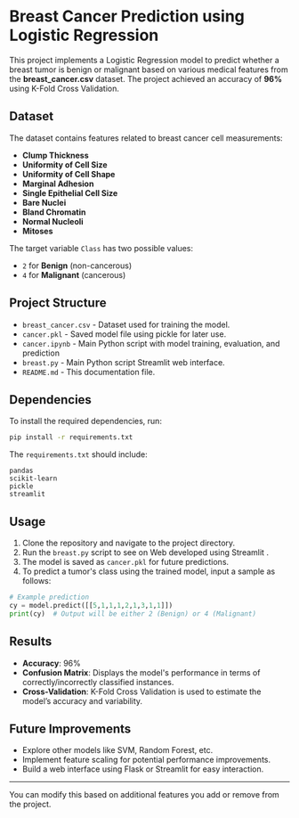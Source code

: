 # Breast Cancer Prediction using Logistic Regression

This project implements a Logistic Regression model to predict whether a breast tumor is benign or malignant based on various medical features from the **breast_cancer.csv** dataset. The project achieved an accuracy of **96%** using K-Fold Cross Validation.

## Dataset

The dataset contains features related to breast cancer cell measurements:
- **Clump Thickness**
- **Uniformity of Cell Size**
- **Uniformity of Cell Shape**
- **Marginal Adhesion**
- **Single Epithelial Cell Size**
- **Bare Nuclei**
- **Bland Chromatin**
- **Normal Nucleoli**
- **Mitoses**

The target variable `Class` has two possible values:
- `2` for **Benign** (non-cancerous)
- `4` for **Malignant** (cancerous)

## Project Structure

- `breast_cancer.csv` - Dataset used for training the model.
- `cancer.pkl` - Saved model file using pickle for later use.
- `cancer.ipynb` - Main Python script with model training, evaluation, and prediction
- `breast.py` - Main Python script Streamlit web interface.
- `README.md` - This documentation file.

## Dependencies

To install the required dependencies, run:

```bash
pip install -r requirements.txt
```

The `requirements.txt` should include:
```
pandas
scikit-learn
pickle
streamlit
```

## Usage

1. Clone the repository and navigate to the project directory.
2. Run the `breast.py` script to see on Web developed using Streamlit .
3. The model is saved as `cancer.pkl` for future predictions.
4. To predict a tumor's class using the trained model, input a sample as follows:

```python
# Example prediction
cy = model.predict([[5,1,1,1,2,1,3,1,1]])
print(cy)  # Output will be either 2 (Benign) or 4 (Malignant)
```

## Results

- **Accuracy**: 96%
- **Confusion Matrix**: Displays the model's performance in terms of correctly/incorrectly classified instances.
- **Cross-Validation**: K-Fold Cross Validation is used to estimate the model’s accuracy and variability.

## Future Improvements

- Explore other models like SVM, Random Forest, etc.
- Implement feature scaling for potential performance improvements.
- Build a web interface using Flask or Streamlit for easy interaction.

---

You can modify this based on additional features you add or remove from the project.
